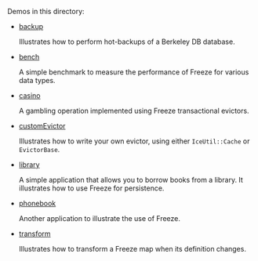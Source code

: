 Demos in this directory:

- [backup](./backup)

  Illustrates how to perform hot-backups of a Berkeley DB database.

- [bench](./bench)

  A simple benchmark to measure the performance of Freeze for various
  data types.

- [casino](./casino)

  A gambling operation implemented using Freeze transactional evictors.

- [customEvictor](./customEvictor)

  Illustrates how to write your own evictor, using either `IceUtil::Cache`
  or `EvictorBase`.

- [library](./library)

  A simple application that allows you to borrow books from a library.
  It illustrates how to use Freeze for persistence.

- [phonebook](./phonebook)

  Another application to illustrate the use of Freeze.

- [transform](./transform)

  Illustrates how to transform a Freeze map when its definition
  changes.

